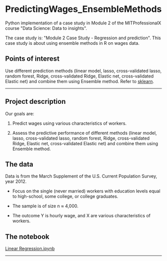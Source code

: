 # PredictingWages_EnsembleMethods

Python implementation of a case study in Module 2 of the MITProfessionalX course "Data Science: Data to insights".

The case study is: "Module 2 Case Study - Regression and prediction". This case study is about using ensemble methods in R on wages data.

## Points of interest
Use different prediction methods (linear model, lasso, cross-validated lasso, random forest, Ridge, cross-validated Ridge, Elastic net, cross-validated Elastic net) and combine them using Ensemble method. Refer to [sklearn](http://scikit-learn.org/stable/modules/generated/sklearn.linear_model.LinearRegression.html).

---

## Project description

Our goals are:

1) Predict wages using various characteristics of workers.

2) Assess the predictive performance of different methods (linear model, lasso, cross-validated lasso, random forest, Ridge, cross-validated Ridge, Elastic net, cross-validated Elastic net) and combine them using Ensemble method.

## The data

Data is from the March Supplement of the U.S. Current Population Survey, year 2012.

* Focus on the single (never married) workers with education levels equal to high-school, some college, or college graduates.

* The sample is of size n ≈ 4,000.

* The outcome Y is hourly wage, and X are various characteristics of workers.

## The notebook
[Linear Regression.ipynb](https://github.com/aless80/PredictingWages_EnsembleMethods/blob/master/Prediction%20Wages-Ensemble%20Methods.ipynb)

---
